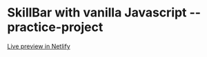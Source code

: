 # SkillBar with vanilla Javascript --practice-project
[Live preview in Netlify](https://skillbar-js-oop.netlify.app/)